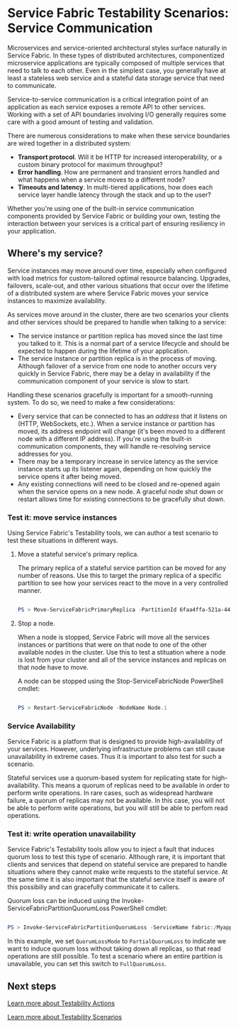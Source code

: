 <properties 
   pageTitle="Service Fabric Testability Scenarios: Service Communication" 
   description="Service-to-service communication is a critical integration point of a Service Fabric application. This article discusses design consideration and testing techniques." 
   services="service-fabric" 
   documentationCenter=".net" 
   authors="vturecek" 
   manager="timlt" 
   editor=""/>

<tags
   ms.service="service-fabric"
   ms.devlang="dotnet"
   ms.topic="article"
   ms.tgt_pltfrm="NA"
   ms.workload="NA" 
   ms.date="04/17/2015"
   ms.author="vturecek"/>

# Service Fabric Testability Scenarios: Service Communication

Microservices and service-oriented architectural styles surface naturally in Service Fabric. In these types of distributed architectures, componentized microservice applications are typically composed of multiple services that need to talk to each other. Even in the simplest case, you generally have at least a stateless web service and a stateful data storage service that need to communicate.

Service-to-service communication is a critical integration point of an application as each service exposes a remote API to other services. Working with a set of API boundaries involving I/O generally requires some care with a good amount of testing and validation. 

There are numerous considerations to make when these service boundaries are wired together in a distributed system:

 - **Transport protocol**. Will it be HTTP for increased interoperability, or a custom binary protocol for maximum throughput?
 - **Error handling**. How are permanent and transient errors handled and what happens when a service moves to a different node?
 - **Timeouts and latency**. In multi-tiered applications, how does each service layer handle latency through the stack and up to the user?

Whether you're using one of the built-in service communication components provided by Service Fabric or building your own, testing the interaction between your services is a critical part of ensuring resiliency in your application.

## Where's my service?

Service instances may move around over time, especially when configured with load metrics for custom-tailored optimal resource balancing. Upgrades, failovers, scale-out, and other various situations that occur over the lifetime of a distributed system are where Service Fabric moves your service instances to maximize availability.

As services move around in the cluster, there are two scenarios your clients and other services should be prepared to handle when talking to a service:

 + The service instance or partition replica has moved since the last time you talked to it. This is a normal part of a service lifecycle and should be expected to happen during the lifetime of your application.
 + The service instance or partition replica is in the process of moving. Although failover of a service from one node to another occurs very quickly in Service Fabric, there may be a delay in availability if the communication component of your service is slow to start.

Handling these scenarios gracefully is important for a smooth-running system. To do so, we need to make a few considerations:

+ Every service that can be connected to has an *address* that it listens on (HTTP, WebSockets, etc.). When a service instance or partition has moved, its address endpoint will change (it's been moved to a different node with a different IP address). If you're using the built-in communication components, they will handle re-resolving service addresses for you. 
+ There may be a temporary increase in service latency as the service instance starts up its listener again, depending on how quickly the service opens it after being moved.
+ Any existing connections will need to be closed and re-opened again when the service opens on a new node. A graceful node shut down or restart allows time for existing connections to be gracefully shut down.

### Test it: move service instances

Using Service Fabric's Testability tools, we can author a test scenario to test these situations in different ways.

1. Move a stateful service's primary replica.
 
    The primary replica of a stateful service partition can be moved for any number of reasons. Use this to target the primary replica of a specific partition to see how your services react to the move in a very controlled manner.

    ```powershell

    PS > Move-ServiceFabricPrimaryReplica -PartitionId 6faa4ffa-521a-44e9-8351-dfca0f7e0466 -ServiceName fabric:/MyApplication/MyService

    ```

2. Stop a node.

    When a node is stopped, Service Fabric will move all the services instances or partitions that were on that node to one of the other available nodes in the cluster. Use this to test a stituation where a node is lost from your cluster and all of the service instances and replicas on that node have to move.

    A node can be stopped using the Stop-ServiceFabricNode PowerShell cmdlet:

    ```powershell

    PS > Restart-ServiceFabricNode -NodeName Node.1

    ```

    
    


### Service Availability

Service Fabric is a platform that is designed to provide high-availability of your services. However, underlying infrastructure problems can still cause unavailability in extreme cases. Thus it is important to also test for such a scenario.

Stateful services use a quorum-based system for replicating state for high-availability. This means a quorum of replicas need to be available in order to perform write operations. In rare cases, such as widespread hardware failure, a quorum of replicas may not be available. In this case, you will not be able to perform write operations, but you will still be able to perfom read operations.

### Test it: write operation unavailability

Service Fabric's Testability tools allow you to inject a fault that induces quorum loss to test this type of scenario. Although rare, it is important that clients and services that depend on stateful service are prepared to handle situations where they cannot make write requests to the stateful service. At the same time it is also important that the stateful service itself is aware of this possibiliy and can gracefully communicate it to callers. 

Quorum loss can be induced using the Invoke-ServiceFabricPartitionQuorumLoss PowerShell cmdlet:

```powershell

PS > Invoke-ServiceFabricPartitionQuorumLoss -ServiceName fabric:/Myapplication/MyService -QuorumLossMode PartialQuorumLoss -QuorumLossDurationInSeconds 20

```

In this example, we set `QuorumLossMode` to `PartialQuorumLoss` to indicate we want to induce quorum loss without taking down all replicas, so that read operations are still possible. To test a scenario where an entire partition is unavailable, you can set this switch to `FullQuorumLoss`.

## Next steps

[Learn more about Testability Actions](service-fabric-testability-actions.md)

[Learn more about Testability Scenarios](service-fabric-testability-scenarios.md)